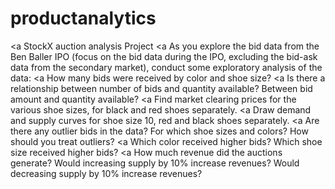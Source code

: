 # productanalytics
<a StockX auction analysis Project </n>
<a As you explore the bid data from the Ben Baller IPO (focus on the bid data during the IPO, excluding the bid-ask data from the secondary market), conduct some exploratory analysis of the data: </a>
<a How many bids were received by color and shoe size? </a>
<a Is there a relationship between number of bids and quantity available? Between bid amount and quantity available? </a>
<a Find market clearing prices for the various shoe sizes, for black and red shoes separately. </a>
<a Draw demand and supply curves for shoe size 10, red and black shoes separately. </a>
<a Are there any outlier bids in the data? For which shoe sizes and colors? How should you treat outliers? </a>
<a Which color received higher bids? Which shoe size received higher bids? </a>
<a How much revenue did the auctions generate? Would increasing supply by 10% increase revenues? Would decreasing supply by 10% increase revenues? </a>
